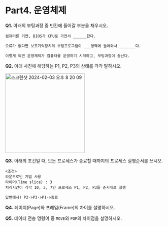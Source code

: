 # Part4. 운영체제

**Q1.** 아래의 부팅과정 중 빈칸에 들어갈 부분을 채우시오.

    컴퓨터를 키면, BIOS가 CPU로 가면서 ______한다. 
    
    오류가 없다면 보조기억장치의 부팅프로그램이 ___영역에 들어와서 _______다. 
    
    이렇게 되면 운영체제가 컴퓨터를 운영하기 시작하고, 부팅과정이 끝난다.

**Q2.** 아래 사진에 해당하는 P1, P2, P3의 상태를 각각 말하시오.

<img width="250" alt="스크린샷 2024-02-03 오후 8 20 09" src="https://github.com/ehyowon/Hanbit-CS101/assets/129304827/135fd40b-c491-490a-9d55-77a3b77c395a">

**Q3.** 아래의 조건일 때, 모든 프로세스가 종료할 때까지의 프로세스 실행순서를 쓰시오.

    <조건>
    라운드로빈 기법 사용
    타이머(Time slice) : 3
    처리시간이 각각 10, 3, 7인 프로세스 P1, P2, P3를 순서대로 실행

    답변예시) P2->P3->P1->종료

**Q4.** 페이지(Page)와 프레임(Frame)의 차이를 설명하시오.

**Q5.** 데이터 전송 명령어 중 `MOVE`와 `POP`의 차이점을 설명하시오.

